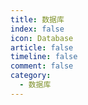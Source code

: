 ```yaml
---
title: 数据库
index: false
icon: Database
article: false
timeline: false
comment: false
category:
  - 数据库
---
```


<div class="catalog-display-container">
  <Catalog hideHeading />
</div>